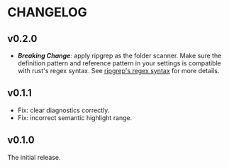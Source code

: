 # CHANGELOG

## v0.2.0

- **_Breaking Change_**: apply ripgrep as the folder scanner. Make sure the definition pattern and reference pattern in your settings is compatible with rust's regex syntax. See [ripgrep's regex syntax](https://docs.rs/regex/latest/regex/index.html#syntax) for more details.

## v0.1.1

- Fix: clear diagnostics correctly.
- Fix: incorrect semantic highlight range.

## v0.1.0

The initial release.
